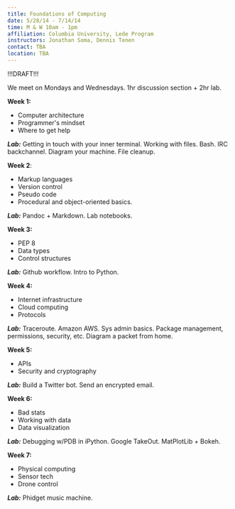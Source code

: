 ```yaml
---
title: Foundations of Computing 
date: 5/28/14 - 7/14/14
time: M & W 10am - 1pm 
affiliation: Columbia University, Lede Program
instructors: Jonathan Soma, Dennis Tenen
contact: TBA 
location: TBA 
---
```


!!!DRAFT!!!

We meet on Mondays and Wednesdays. 1hr discussion section + 2hr lab. 

**Week 1:**  
- Computer architecture
- Programmer's mindset
- Where to get help

***Lab:*** Getting in touch with your inner terminal. Working with files. Bash. IRC backchannel. Diagram your machine. File cleanup.

**Week 2**:
- Markup languages
- Version control
- Pseudo code
- Procedural and object-oriented basics.

***Lab:*** Pandoc + Markdown. Lab notebooks.

**Week 3:**
- PEP 8
- Data types
- Control structures

***Lab:*** Github workflow. Intro to Python.

**Week 4:**
- Internet infrastructure 
- Cloud computing
- Protocols

***Lab:*** Traceroute. Amazon AWS. Sys admin basics. Package management, permissions, security, etc. Diagram a packet from home.

**Week 5:**
- APIs
- Security and cryptography 

***Lab:*** Build a Twitter bot. Send an encrypted email.

**Week 6:**
- Bad stats 
- Working with data
- Data visualization 

***Lab:*** Debugging w/PDB in iPython. Google TakeOut. MatPlotLib + Bokeh. 

**Week 7:**
- Physical computing
- Sensor tech
- Drone control

***Lab:*** Phidget music machine.
